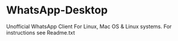 # WhatsApp-Desktop
Unofficial WhatsApp Client For Linux, Mac OS &amp; Linux systems.
For instructions see Readme.txt
